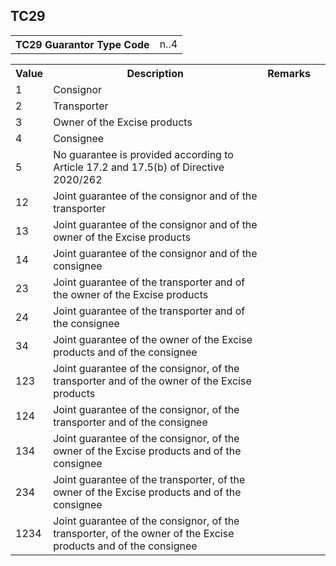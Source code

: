 ## TC29
<table>
 <tr>
  <th>
   TC29 Guarantor Type Code
  </th>
  <td>
   n..4
  </td>
 </tr>
</table>
<table>
 <tr>
  <th>
   Value
  </th>
  <th>
   Description
  </th>
  <th>
   Remarks
  </th>
 </tr>
 <tr>
  <td>
   1
  </td>
  <td>
   Consignor
  </td>
  <td>
  </td>
  <td>
  </td>
 </tr>
 <tr>
  <td>
   2
  </td>
  <td>
   Transporter
  </td>
  <td>
  </td>
  <td>
  </td>
 </tr>
 <tr>
  <td>
   3
  </td>
  <td>
   Owner of the Excise products
  </td>
  <td>
  </td>
  <td>
  </td>
 </tr>
 <tr>
  <td>
   4
  </td>
  <td>
   Consignee
  </td>
  <td>
  </td>
  <td>
  </td>
 </tr>
 <tr>
  <td>
   5
  </td>
  <td>
   No guarantee is provided according to Article 17.2 and 17.5(b) of Directive 2020/262
  </td>
  <td>
  </td>
  <td>
  </td>
 </tr>
 <tr>
  <td>
   12
  </td>
  <td>
   Joint guarantee of the consignor and of the transporter
  </td>
  <td>
  </td>
  <td>
  </td>
 </tr>
 <tr>
  <td>
   13
  </td>
  <td>
   Joint guarantee of the consignor and of the owner of the Excise products
  </td>
  <td>
  </td>
  <td>
  </td>
 </tr>
 <tr>
  <td>
   14
  </td>
  <td>
   Joint guarantee of the consignor and of the consignee
  </td>
  <td>
  </td>
  <td>
  </td>
 </tr>
 <tr>
  <td>
   23
  </td>
  <td>
   Joint guarantee of the transporter and of the owner of the Excise products
  </td>
  <td>
  </td>
  <td>
  </td>
 </tr>
 <tr>
  <td>
   24
  </td>
  <td>
   Joint guarantee of the transporter and of the consignee
  </td>
  <td>
  </td>
  <td>
  </td>
 </tr>
 <tr>
  <td>
   34
  </td>
  <td>
   Joint guarantee of the owner of the Excise products and of the consignee
  </td>
  <td>
  </td>
  <td>
  </td>
 </tr>
 <tr>
  <td>
   123
  </td>
  <td>
   Joint guarantee of the consignor, of the transporter and of the owner of the Excise products
  </td>
  <td>
  </td>
  <td>
  </td>
 </tr>
 <tr>
  <td>
   124
  </td>
  <td>
   Joint guarantee of the consignor, of the transporter and of the consignee
  </td>
  <td>
  </td>
  <td>
  </td>
 </tr>
 <tr>
  <td>
   134
  </td>
  <td>
   Joint guarantee of the consignor, of the owner of the Excise products and of the consignee
  </td>
  <td>
  </td>
  <td>
  </td>
 </tr>
 <tr>
  <td>
   234
  </td>
  <td>
   Joint guarantee of the transporter, of the owner of the Excise products and of the consignee
  </td>
  <td>
  </td>
  <td>
  </td>
 </tr>
 <tr>
  <td>
   1234
  </td>
  <td>
   Joint guarantee of the consignor, of the transporter, of the owner of the Excise products and of the consignee
  </td>
  <td>
  </td>
  <td>
  </td>
 </tr>
</table>
